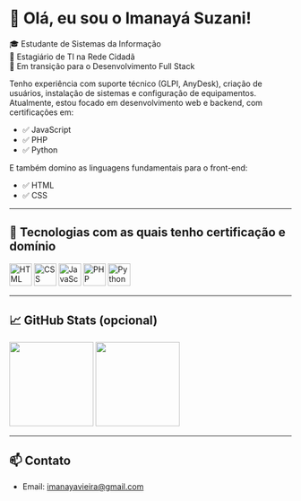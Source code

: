 # 👋 Olá, eu sou o Imanayá Suzani!

🎓 Estudante de Sistemas da Informação  
💼 Estagiário de TI na Rede Cidadã  
🚀 Em transição para o Desenvolvimento Full Stack

Tenho experiência com suporte técnico (GLPI, AnyDesk), criação de usuários, instalação de sistemas e configuração de equipamentos.  
Atualmente, estou focado em desenvolvimento web e backend, com certificações em:

- ✅ JavaScript
- ✅ PHP
- ✅ Python

E também domino as linguagens fundamentais para o front-end:

- ✅ HTML
- ✅ CSS

---

## 🧠 Tecnologias com as quais tenho certificação e domínio

<p align="left">
  <img src="https://cdn.jsdelivr.net/gh/devicons/devicon/icons/html5/html5-original.svg" title="HTML5" alt="HTML" width="40" height="40"/>
  <img src="https://cdn.jsdelivr.net/gh/devicons/devicon/icons/css3/css3-original.svg" title="CSS3" alt="CSS" width="40" height="40"/>
  <img src="https://cdn.jsdelivr.net/gh/devicons/devicon/icons/javascript/javascript-original.svg" title="JavaScript" alt="JavaScript" width="40" height="40"/>
  <img src="https://cdn.jsdelivr.net/gh/devicons/devicon/icons/php/php-original.svg" title="PHP" alt="PHP" width="40" height="40"/>
  <img src="https://cdn.jsdelivr.net/gh/devicons/devicon/icons/python/python-original.svg" title="Python" alt="Python" width="40" height="40"/>
</p>

---

## 📈 GitHub Stats (opcional)

<p align="left">
  <img height="150em" src="https://github-readme-stats.vercel.app/api?username=imanaya-suzani&show_icons=true&theme=dracula&include_all_commits=true&count_private=true"/>
  <img height="150em" src="https://github-readme-stats.vercel.app/api/top-langs/?username=imanaya-suzani&layout=compact&langs_count=7&theme=dracula"/>
</p>

---

## 📫 Contato
  
- Email: imanayavieira@gmail.com
